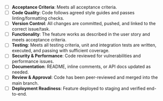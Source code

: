 * [ ] **Acceptance Criteria**: Meets all acceptance criteria.
* [ ] **Code Quality**: Code follows agreed style guides and passes linting/formatting checks.
* [ ] **Version Control**: All changes are committed, pushed, and linked to the correct issue/task.
* [ ] **Functionality**: The feature works as described in the user story and meets acceptance criteria.
* [ ] **Testing**: Meets all testing criteria, unit and integration tests are written, executed, and passing with sufficient coverage.
* [ ] **Security & Performance**: Code reviewed for vulnerabilities and performance issues.
* [ ] **Documentation**: README, inline comments, or API docs updated as needed.
* [ ] **Review & Approval**: Code has been peer-reviewed and merged into the main branch.
* [ ] **Deployment Readiness**: Feature deployed to staging and verified end-to-end.
